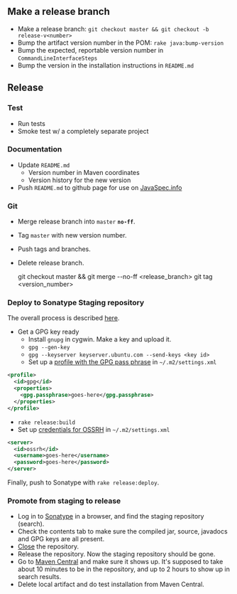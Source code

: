 ## Make a release branch

* Make a release branch: `git checkout master && git checkout -b release-v<number>`
* Bump the artifact version number in the POM: `rake java:bump-version`
* Bump the expected, reportable version number in `CommandLineInterfaceSteps`
* Bump the version in the installation instructions in `README.md`


## Release
### Test

* Run tests
* Smoke test w/ a completely separate project


### Documentation

* Update `README.md`
  * Version number in Maven coordinates
  * Version history for the new version
* Push `README.md` to github page for use on [JavaSpec.info](http://javaspec.info)


### Git

* Merge release branch into `master` **`no-ff`**.
* Tag `master` with new version number.
* Push tags and branches.
* Delete release branch.


    git checkout master && git merge --no-ff <release_branch>
    git tag <version_number>


### Deploy to Sonatype Staging repository

The overall process is described [here](http://central.sonatype.org/pages/ossrh-guide.html#releasing-to-central).

* Get a GPG key ready
  * Install `gnupg` in cygwin.  Make a key and upload it.
  * `gpg --gen-key`
  * `gpg --keyserver keyserver.ubuntu.com --send-keys <key id>`
  * Set up a [profile with the GPG pass phrase](https://maven.apache.org/plugins/maven-gpg-plugin/usage.html) in `~/.m2/settings.xml`

```xml
<profile>
  <id>gpg</id>
  <properties>
    <gpg.passphrase>goes-here</gpg.passphrase>
  </properties>
</profile>
```

* `rake release:build`
* Set up [credentials for OSSRH](http://central.sonatype.org/pages/apache-maven.html#distribution-management-and-authentication)
  in `~/.m2/settings.xml`

```xml
<server>
  <id>ossrh</id>
  <username>goes-here</username>
  <password>goes-here</password>
</server>
```

Finally, push to Sonatype with `rake release:deploy`.


### Promote from staging to release

* Log in to [Sonatype](https://oss.sonatype.org/) in a browser, and find the staging repository (search).
* Check the contents tab to make sure the compiled jar, source, javadocs and GPG keys are all present.
* [Close](http://central.sonatype.org/pages/releasing-the-deployment.html#close-and-drop-or-release-your-staging-repository) the repository.
* Release the repository.  Now the staging repository should be gone.
* Go to [Maven Central](http://search.maven.org/#search|ga|1|g%3A%22info.javaspec%22) and make sure it shows up.  It's
  supposed to take about 10 minutes to be in the repository, and up to 2 hours to show up in search results.
* Delete local artifact and do test installation from Maven Central.
